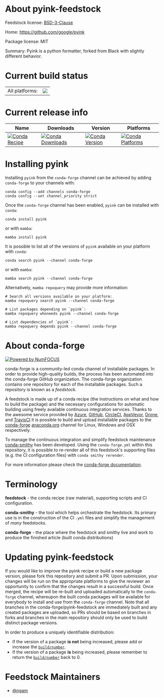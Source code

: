 About pyink-feedstock
=====================

Feedstock license: [BSD-3-Clause](https://github.com/conda-forge/pyink-feedstock/blob/main/LICENSE.txt)

Home: https://github.com/google/pyink

Package license: MIT

Summary: Pyink is a python formatter, forked from Black with slightly different behavior.

Current build status
====================


<table><tr><td>All platforms:</td>
    <td>
      <a href="https://dev.azure.com/conda-forge/feedstock-builds/_build/latest?definitionId=18947&branchName=main">
        <img src="https://dev.azure.com/conda-forge/feedstock-builds/_apis/build/status/pyink-feedstock?branchName=main">
      </a>
    </td>
  </tr>
</table>

Current release info
====================

| Name | Downloads | Version | Platforms |
| --- | --- | --- | --- |
| [![Conda Recipe](https://img.shields.io/badge/recipe-pyink-green.svg)](https://anaconda.org/conda-forge/pyink) | [![Conda Downloads](https://img.shields.io/conda/dn/conda-forge/pyink.svg)](https://anaconda.org/conda-forge/pyink) | [![Conda Version](https://img.shields.io/conda/vn/conda-forge/pyink.svg)](https://anaconda.org/conda-forge/pyink) | [![Conda Platforms](https://img.shields.io/conda/pn/conda-forge/pyink.svg)](https://anaconda.org/conda-forge/pyink) |

Installing pyink
================

Installing `pyink` from the `conda-forge` channel can be achieved by adding `conda-forge` to your channels with:

```
conda config --add channels conda-forge
conda config --set channel_priority strict
```

Once the `conda-forge` channel has been enabled, `pyink` can be installed with `conda`:

```
conda install pyink
```

or with `mamba`:

```
mamba install pyink
```

It is possible to list all of the versions of `pyink` available on your platform with `conda`:

```
conda search pyink --channel conda-forge
```

or with `mamba`:

```
mamba search pyink --channel conda-forge
```

Alternatively, `mamba repoquery` may provide more information:

```
# Search all versions available on your platform:
mamba repoquery search pyink --channel conda-forge

# List packages depending on `pyink`:
mamba repoquery whoneeds pyink --channel conda-forge

# List dependencies of `pyink`:
mamba repoquery depends pyink --channel conda-forge
```


About conda-forge
=================

[![Powered by
NumFOCUS](https://img.shields.io/badge/powered%20by-NumFOCUS-orange.svg?style=flat&colorA=E1523D&colorB=007D8A)](https://numfocus.org)

conda-forge is a community-led conda channel of installable packages.
In order to provide high-quality builds, the process has been automated into the
conda-forge GitHub organization. The conda-forge organization contains one repository
for each of the installable packages. Such a repository is known as a *feedstock*.

A feedstock is made up of a conda recipe (the instructions on what and how to build
the package) and the necessary configurations for automatic building using freely
available continuous integration services. Thanks to the awesome service provided by
[Azure](https://azure.microsoft.com/en-us/services/devops/), [GitHub](https://github.com/),
[CircleCI](https://circleci.com/), [AppVeyor](https://www.appveyor.com/),
[Drone](https://cloud.drone.io/welcome), and [TravisCI](https://travis-ci.com/)
it is possible to build and upload installable packages to the
[conda-forge](https://anaconda.org/conda-forge) [anaconda.org](https://anaconda.org/)
channel for Linux, Windows and OSX respectively.

To manage the continuous integration and simplify feedstock maintenance
[conda-smithy](https://github.com/conda-forge/conda-smithy) has been developed.
Using the ``conda-forge.yml`` within this repository, it is possible to re-render all of
this feedstock's supporting files (e.g. the CI configuration files) with ``conda smithy rerender``.

For more information please check the [conda-forge documentation](https://conda-forge.org/docs/).

Terminology
===========

**feedstock** - the conda recipe (raw material), supporting scripts and CI configuration.

**conda-smithy** - the tool which helps orchestrate the feedstock.
                   Its primary use is in the construction of the CI ``.yml`` files
                   and simplify the management of *many* feedstocks.

**conda-forge** - the place where the feedstock and smithy live and work to
                  produce the finished article (built conda distributions)


Updating pyink-feedstock
========================

If you would like to improve the pyink recipe or build a new
package version, please fork this repository and submit a PR. Upon submission,
your changes will be run on the appropriate platforms to give the reviewer an
opportunity to confirm that the changes result in a successful build. Once
merged, the recipe will be re-built and uploaded automatically to the
`conda-forge` channel, whereupon the built conda packages will be available for
everybody to install and use from the `conda-forge` channel.
Note that all branches in the conda-forge/pyink-feedstock are
immediately built and any created packages are uploaded, so PRs should be based
on branches in forks and branches in the main repository should only be used to
build distinct package versions.

In order to produce a uniquely identifiable distribution:
 * If the version of a package **is not** being increased, please add or increase
   the [``build/number``](https://docs.conda.io/projects/conda-build/en/latest/resources/define-metadata.html#build-number-and-string).
 * If the version of a package **is** being increased, please remember to return
   the [``build/number``](https://docs.conda.io/projects/conda-build/en/latest/resources/define-metadata.html#build-number-and-string)
   back to 0.

Feedstock Maintainers
=====================

* [@ngam](https://github.com/ngam/)

